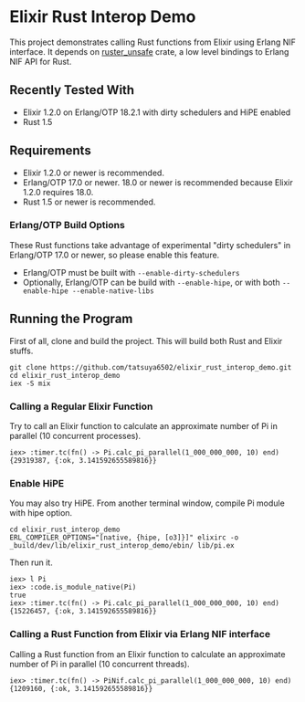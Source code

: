 # Elixir Rust Interop Demo

This project demonstrates calling Rust functions from Elixir using
Erlang NIF interface. It depends on
[ruster_unsafe](https://crates.io/crates/ruster_unsafe/) crate,
a low level bindings to Erlang NIF API for Rust.


## Recently Tested With

- Elixir 1.2.0 on Erlang/OTP 18.2.1 with dirty schedulers and HiPE
  enabled
- Rust 1.5


## Requirements

- Elixir 1.2.0 or newer is recommended.
- Erlang/OTP 17.0 or newer. 18.0 or newer is recommended because
  Elixir 1.2.0 requires 18.0.
- Rust 1.5 or newer is recommended.


### Erlang/OTP Build Options

These Rust functions take advantage of experimental "dirty schedulers"
in Erlang/OTP 17.0 or newer, so please enable this feature.

- Erlang/OTP must be built with `--enable-dirty-schedulers`
- Optionally, Erlang/OTP can be build with `--enable-hipe`, or
  with both `--enable-hipe --enable-native-libs`


## Running the Program

First of all, clone and build the project. This will build both Rust
and Elixir stuffs.

```shell-session
git clone https://github.com/tatsuya6502/elixir_rust_interop_demo.git
cd elixir_rust_interop_demo
iex -S mix
```


### Calling a Regular Elixir Function

Try to call an Elixir function to calculate an approximate number of
Pi in parallel (10 concurrent processes).

```iex
iex> :timer.tc(fn() -> Pi.calc_pi_parallel(1_000_000_000, 10) end)
{29319387, {:ok, 3.141592655589816}}
```


### Enable HiPE

You may also try HiPE. From another terminal window, compile Pi module
with hipe option.

```shell-session
cd elixir_rust_interop_demo
ERL_COMPILER_OPTIONS="[native, {hipe, [o3]}]" elixirc -o _build/dev/lib/elixir_rust_interop_demo/ebin/ lib/pi.ex
```

Then run it.

```iex
iex> l Pi
iex> :code.is_module_native(Pi)
true
iex> :timer.tc(fn() -> Pi.calc_pi_parallel(1_000_000_000, 10) end)
{15226457, {:ok, 3.141592655589816}}
```


### Calling a Rust Function from Elixir via Erlang NIF interface

Calling a Rust function from an Elixir function to calculate an
approximate number of Pi in parallel (10 concurrent threads).

```iex
iex> :timer.tc(fn() -> PiNif.calc_pi_parallel(1_000_000_000, 10) end)
{1209160, {:ok, 3.141592655589816}}
```

